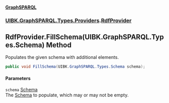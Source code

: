 #### [GraphSPARQL](./index.md 'index')
### [UIBK.GraphSPARQL.Types.Providers](./UIBK-GraphSPARQL-Types-Providers.md 'UIBK.GraphSPARQL.Types.Providers').[RdfProvider](./UIBK-GraphSPARQL-Types-Providers-RdfProvider.md 'UIBK.GraphSPARQL.Types.Providers.RdfProvider')
## RdfProvider.FillSchema(UIBK.GraphSPARQL.Types.Schema) Method
Populates the given schema with additional elements.  
```csharp
public void FillSchema(UIBK.GraphSPARQL.Types.Schema schema);
```
#### Parameters
<a name='UIBK-GraphSPARQL-Types-Providers-RdfProvider-FillSchema(UIBK-GraphSPARQL-Types-Schema)-schema'></a>
`schema` [Schema](./UIBK-GraphSPARQL-Types-Schema.md 'UIBK.GraphSPARQL.Types.Schema')  
The [Schema](./UIBK-GraphSPARQL-Types-Schema.md 'UIBK.GraphSPARQL.Types.Schema') to populate, which may or may not be empty.  
  
